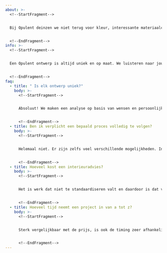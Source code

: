 ```yaml
---
about: >-
  <!--StartFragment-->


  Bij Opulent deinzen we niet terug voor kleur, interessante materiaalcombinaties en een interieur vol persoonlijkheid. We tonen graag aan dat esthetiek, beleving en functionaliteit perfect in harmonie kunnen uitgelijnd worden in een onvergetelijk interieur. Opulent staat open voor verschillende soorten projecten. Neem gerust contact op, dan bespreken we samen de mogelijkheden om voor jou een spraakmakend interieur te realiseren.


  <!--EndFragment-->
info: >-
  <!--StartFragment-->


  Een Opulent ontwerp is altijd uniek en op maat. We luisteren naar jouw wensen en brengen daarna ook je noden en voorkeuren voor je nieuwe interieur in kaart. Het advies kan zo ver uitgebreid worden als nodig is voor jouw project, inclusief begeleiding naar de realisatie van het nieuwe interieur.


  <!--EndFragment-->
faq:
  - title: " Is elk ontwerp uniek?"
    body: >-
      <!--StartFragment-->


      Absoluut! We maken een analyse op basis van wensen en persoonlijkheid, en van daaruit bouwen we een ontwerp op. We houden rekening met de site, omgeving en de noden en wensen. Door rekening te houden met deze factoren zal elk ontwerp steeds volledig uniek zijn.


      <!--EndFragment-->
  - title: Ben ik verplicht een bepaald proces volledig te volgen?
    body: >-
      <!--StartFragment-->


      Helemaal niet. Er zijn zelfs veel verschillende mogelijkheden. In een eerste korte kennismaking (via mail of telefoon) leren we van elkaar wat je precies wil en kunnen wij een voorstel op maat doen van een proces waarin precies zit wat jij nodig hebt zonder vast te zitten aan overbodige verplichtingen.


      <!--EndFragment-->
  - title: Hoeveel kost een interieuradvies?
    body: >-
      <!--StartFragment-->


      Het is werk dat niet te standaardiseren valt en daardoor is dat voor een prijs ook zo. De omvang van het project, de verwachtingen en de graad van begeleiding zijn allemaal van invloed op de prijs. Er worden ook andere prijzen gehanteerd voor residentiële projecten en bedrijfs- of hospitality projecten. Bij voorkeur wordt het budget al in een eerste gesprek aangehaald. Op die manier komen we beiden niet voor verrassingen te staan alvorens er verdere afspraken gemaakt worden.


      <!--EndFragment-->
  - title: Hoeveel tijd neemt een project in van a tot z?
    body: >-
      <!--StartFragment-->


      Sterk vergelijkbaar met de prijs, is ook de timing zeer afhankelijk van de omvang, de verwachtingen en de graad van begeleiding in het proces. Daarbij komt ook de timing van leveranciers of partners die het geheel moeilijk in te schatten maken. Zodra een project officieel aanvangt en de route en opties duidelijk uitgestippeld zijn, kan een timing wel nauwkeuriger afgelijnd worden. 


      <!--EndFragment-->
---
```

